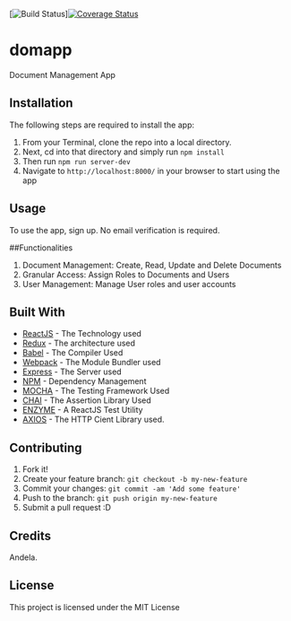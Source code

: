 [![Build Status](https://travis-ci.org/andela-dhaniabelega/domapp.svg?branch=staging)][![Coverage Status](https://coveralls.io/repos/github/andela-dhaniabelega/domapp/badge.svg?branch=staging)](https://coveralls.io/github/andela-dhaniabelega/domapp?branch=staging)
# domapp
Document Management App

## Installation
The following steps are required to install the app:
1. From your Terminal, clone the repo into a local directory. 
2. Next, cd into that directory and simply run ```npm install```
3. Then run ```npm run server-dev```
4. Navigate to ```http://localhost:8000/``` in your browser to start using the app

## Usage
To use the app, sign up. No email verification is required.

##Functionalities
1. Document Management: Create, Read, Update and Delete Documents
2. Granular Access: Assign Roles to Documents and Users
3. User Management: Manage User roles and user accounts

## Built With
* [ReactJS](http://www.dropwizard.io/1.0.2/docs/) 	- The Technology used
* [Redux](http://www.dropwizard.io/1.0.2/docs/) 		- The architecture used
* [Babel](http://www.babeljs.io/docs/) 				- The Compiler Used
* [Webpack](https://webpack.github.io/docs/) 		- The Module Bundler used
* [Express](https://expressjs.com/) 				- The Server used
* [NPM](https://www.npmjs.org/) 					- Dependency Management
* [MOCHA](https://mochajs.org/) 					- The Testing Framework Used
* [CHAI](https://chaijs.com/) 						- The Assertion Library Used
* [ENZYME](https://github.com/airbnb/enzyme) 		- A ReactJS Test Utility
* [AXIOS](https://www.npmjs.com/package/axios) 		- The HTTP Cient Library used.

## Contributing
1. Fork it!
2. Create your feature branch: `git checkout -b my-new-feature`
3. Commit your changes: `git commit -am 'Add some feature'`
4. Push to the branch: `git push origin my-new-feature`
5. Submit a pull request :D

## Credits
Andela.
## License
This project is licensed under the MIT License



